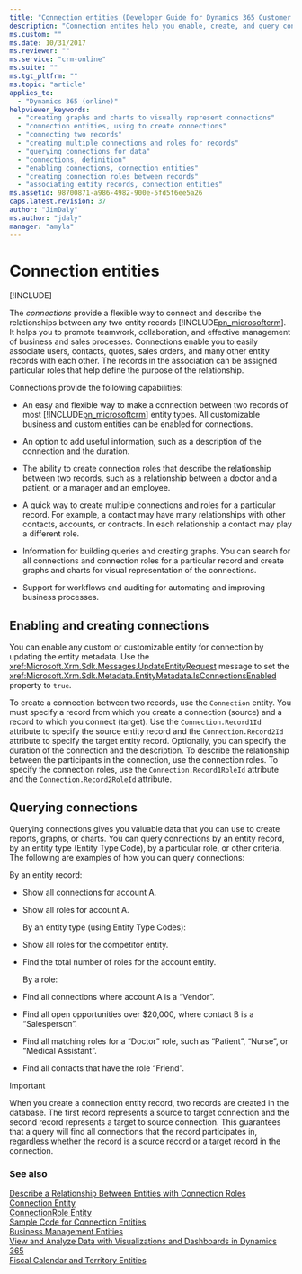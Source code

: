 ```yaml
---
title: "Connection entities (Developer Guide for Dynamics 365 Customer Engagement) | MicrosoftDocs"
description: "Connection entites help you enable, create, and query connections."
ms.custom: ""
ms.date: 10/31/2017
ms.reviewer: ""
ms.service: "crm-online"
ms.suite: ""
ms.tgt_pltfrm: ""
ms.topic: "article"
applies_to: 
  - "Dynamics 365 (online)"
helpviewer_keywords: 
  - "creating graphs and charts to visually represent connections"
  - "connection entities, using to create connections"
  - "connecting two records"
  - "creating multiple connections and roles for records"
  - "querying connections for data"
  - "connections, definition"
  - "enabling connections, connection entities"
  - "creating connection roles between records"
  - "associating entity records, connection entities"
ms.assetid: 98700871-a986-4982-900e-5fd5f6ee5a26
caps.latest.revision: 37
author: "JimDaly"
ms.author: "jdaly"
manager: "amyla"
---
```

# Connection entities

[!INCLUDE[](../includes/cc_applies_to_update_9_0_0.md)]

The *connections* provide a flexible way to connect and describe the relationships between any two entity records [!INCLUDE[pn_microsoftcrm](../includes/pn-microsoftcrm.md)]. It helps you to promote teamwork, collaboration, and effective management of business and sales processes. Connections enable you to easily associate users, contacts, quotes, sales orders, and many other entity records with each other. The records in the association can be assigned particular roles that help define the purpose of the relationship.  
  
 Connections provide the following capabilities:  
  
- An easy and flexible way to make a connection between two records of most [!INCLUDE[pn_microsoftcrm](../includes/pn-microsoftcrm.md)] entity types. All customizable business and custom entities can be enabled for connections.  
  
- An option to add useful information, such as a description of the connection and the duration.  
  
- The ability to create connection roles that describe the relationship between two records, such as a relationship between a doctor and a patient, or a manager and an employee.  
  
- A quick way to create multiple connections and roles for a particular record. For example, a contact may have many relationships with other contacts, accounts, or contracts. In each relationship a contact may play a different role.  
  
- Information for building queries and creating graphs. You can search for all connections and connection roles for a particular record and create graphs and charts for visual representation of the connections.  
  
- Support for workflows and auditing for automating and improving business processes.  
  
## Enabling and creating connections  
 You can enable any custom or customizable entity for connection by updating the entity metadata. Use the <xref:Microsoft.Xrm.Sdk.Messages.UpdateEntityRequest> message to set the <xref:Microsoft.Xrm.Sdk.Metadata.EntityMetadata.IsConnectionsEnabled> property to `true`.  
  
 To create a connection between two records, use the `Connection` entity. You must specify a record from which you create a connection (source) and a record to which you connect (target). Use the `Connection.Record1Id` attribute to specify the source entity record and the `Connection.Record2Id` attribute to specify the target entity record. Optionally, you can specify the duration of the connection and the description. To describe the relationship between the participants in the connection, use the connection roles. To specify the connection roles, use the `Connection.Record1RoleId` attribute and the `Connection.Record2RoleId` attribute.  
  
## Querying connections  
 Querying connections gives you valuable data that you can use to create reports, graphs, or charts. You can query connections by an entity record, by an entity type (Entity Type Code), by a particular role, or other criteria. The following are examples of how you can query connections:  
  
 By an entity record:  
  
- Show all connections for account A.  
  
- Show all roles for account A.  
  
  By an entity type (using Entity Type Codes):  
  
- Show all roles for the competitor entity.  
  
- Find the total number of roles for the account entity.  
  
  By a role:  
  
- Find all connections where account A is a “Vendor”.  
  
- Find all open opportunities over $20,000, where contact B is a “Salesperson”.  
  
- Find all matching roles for a “Doctor” role, such as “Patient”, “Nurse”, or “Medical Assistant”.  
  
- Find all contacts that have the role “Friend”.  
  
> [!IMPORTANT]
>  When you create a connection entity record, two records are created in the database. The first record represents a source to target connection and the second record represents a target to source connection. This guarantees that a query will find all connections that the record participates in, regardless whether the record is a source record or a target record in the connection.  
  
### See also  
 [Describe a Relationship Between Entities with Connection Roles](describe-relationship-entities-connection-roles.md)   
 [Connection Entity](entities/connection.md)   
 [ConnectionRole Entity](entities/connectionrole.md)   
 [Sample Code for Connection Entities](sample-code-connection-entities.md)   
 [Business Management Entities](business-management-entities.md)   
 [View and Analyze Data with Visualizations and Dashboards in Dynamics 365](customize-dev/customize-visualizations-dashboards.md)   
 [Fiscal Calendar and Territory Entities](fiscal-calendar-and-territory-entities.md)
